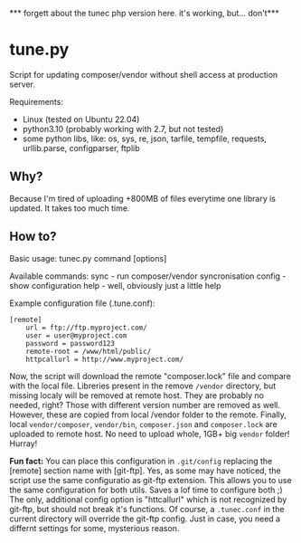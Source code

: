 *** forgett about the tunec php version here. it's working, but... don't***

# tune.py 
Script for updating composer/vendor without shell access at production server.

Requirements:
- Linux (tested on Ubuntu 22.04)
- python3.10 (probably working with 2.7, but not tested)
- some python libs, like: os, sys, re, json, tarfile, tempfile, requests, urllib.parse, configparser, ftplib

## Why?

Because I'm tired of uploading +800MB of files everytime one library is updated. It takes too much time.

## How to?

Basic usage: 
    tunec.py command [options]

Available commands:
    sync - run composer/vendor syncronisation
    config - show configuration
    help - well, obviously just a little help

Example configuration file (.tune.conf):
```
[remote]
    url = ftp://ftp.myproject.com/
    user = user@myproject.com
    password = password123
    remote-root = /www/html/public/
    httpcallurl = http://www.myproject.com/
```

Now, the script will download the remote "composer.lock" file and compare with the local file. Libreries present in the remove `/vendor` directory, but missing localy will be removed at remote host. They are probably no needed, right? Those with different version number are removed as well. However, these are copied from local /vendor folder to the remote. Finally, local `vendor/composer`, `vendor/bin`, `composer.json` and `composer.lock` are uploaded to remote host. No need to upload whole, 1GB+ big `vendor` folder! Hurray!


**Fun fact:** You can place this configuration in `.git/config` replacing the [remote] section name with [git-ftp]. Yes, as some may have noticed, the script use the same configuratio as git-ftp extension. This allows you to use the same configuration for both utils. Saves a lof time to configure both ;) The only, additional config option is "httcallurl" which is not recognized by git-ftp, but should not break it's functions.
Of course, a `.tunec.conf` in the current directory will override the git-ftp config. Just in case, you need a differnt settings for some, mysterious reason.